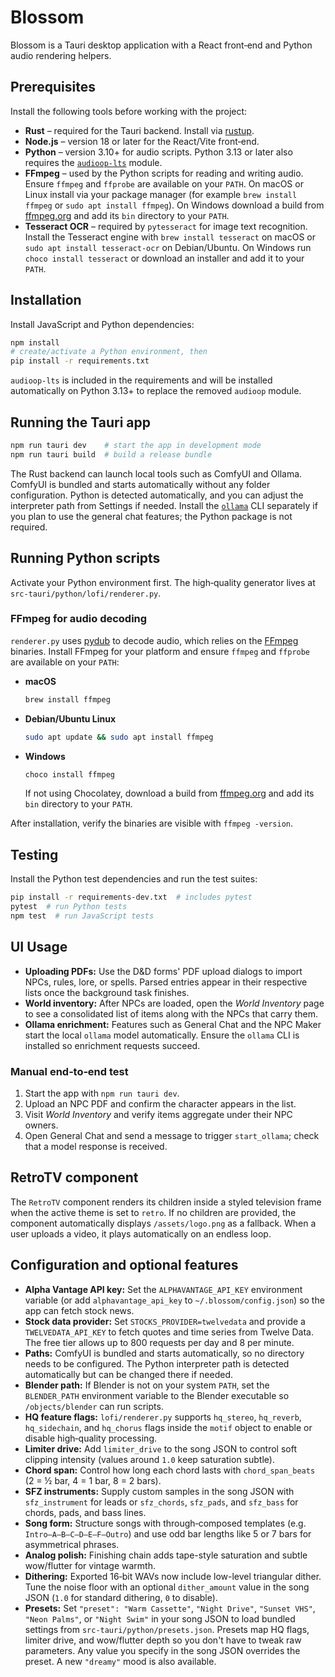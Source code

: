 # Blossom

Blossom is a Tauri desktop application with a React front‑end and Python audio
rendering helpers.

## Prerequisites

Install the following tools before working with the project:

- **Rust** – required for the Tauri backend. Install via [rustup](https://rustup.rs/).
- **Node.js** – version 18 or later for the React/Vite front‑end.
- **Python** – version 3.10+ for audio scripts. Python 3.13 or later also
  requires the [`audioop-lts`](https://pypi.org/project/audioop-lts/) module.
- **FFmpeg** – used by the Python scripts for reading and writing audio. Ensure
  `ffmpeg` and `ffprobe` are available on your `PATH`. On macOS or Linux install
  via your package manager (for example `brew install ffmpeg` or `sudo apt install ffmpeg`).
  On Windows download a build from [ffmpeg.org](https://ffmpeg.org/download.html)
  and add its `bin` directory to your `PATH`.
- **Tesseract OCR** – required by `pytesseract` for image text recognition. Install
  the Tesseract engine with `brew install tesseract` on macOS or
  `sudo apt install tesseract-ocr` on Debian/Ubuntu. On Windows run
  `choco install tesseract` or download an installer and add it to your `PATH`.

## Installation

Install JavaScript and Python dependencies:

```bash
npm install
# create/activate a Python environment, then
pip install -r requirements.txt
```

`audioop-lts` is included in the requirements and will be installed automatically on
Python 3.13+ to replace the removed `audioop` module.

## Running the Tauri app

```bash
npm run tauri dev    # start the app in development mode
npm run tauri build  # build a release bundle
```

The Rust backend can launch local tools such as ComfyUI and Ollama. ComfyUI is
bundled and starts automatically without any folder configuration. Python is
detected automatically, and you can adjust the interpreter path from Settings if
needed.
Install the [`ollama`](https://github.com/ollama/ollama) CLI separately if you
plan to use the general chat features; the Python package is not required.

## Running Python scripts

Activate your Python environment first. The high‑quality generator lives at
`src-tauri/python/lofi/renderer.py`.

### FFmpeg for audio decoding

`renderer.py` uses [pydub](https://github.com/jiaaro/pydub) to decode audio, which
relies on the [FFmpeg](https://ffmpeg.org/) binaries. Install FFmpeg for your
platform and ensure `ffmpeg` and `ffprobe` are available on your `PATH`:

- **macOS**

  ```bash
  brew install ffmpeg
  ```

- **Debian/Ubuntu Linux**

  ```bash
  sudo apt update && sudo apt install ffmpeg
  ```

- **Windows**

  ```powershell
  choco install ffmpeg
  ```

  If not using Chocolatey, download a build from [ffmpeg.org](https://ffmpeg.org/download.html)
  and add its `bin` directory to your `PATH`.

After installation, verify the binaries are visible with `ffmpeg -version`.

## Testing

Install the Python test dependencies and run the test suites:

```bash
pip install -r requirements-dev.txt  # includes pytest
pytest  # run Python tests
npm test  # run JavaScript tests
```

## UI Usage

- **Uploading PDFs:** Use the D&D forms' PDF upload dialogs to import NPCs, rules,
  lore, or spells. Parsed entries appear in their respective lists once the
  background task finishes.
- **World inventory:** After NPCs are loaded, open the *World Inventory* page to
  see a consolidated list of items along with the NPCs that carry them.
- **Ollama enrichment:** Features such as General Chat and the NPC Maker start
  the local `ollama` model automatically. Ensure the `ollama` CLI is installed so
  enrichment requests succeed.

### Manual end‑to‑end test

1. Start the app with `npm run tauri dev`.
2. Upload an NPC PDF and confirm the character appears in the list.
3. Visit *World Inventory* and verify items aggregate under their NPC owners.
4. Open General Chat and send a message to trigger `start_ollama`; check that a
   model response is received.

## RetroTV component

The `RetroTV` component renders its children inside a styled television frame when
the active theme is set to `retro`. If no children are provided, the component
automatically displays `/assets/logo.png` as a fallback.
When a user uploads a video, it plays automatically on an endless loop.

## Configuration and optional features

- **Alpha Vantage API key:** Set the `ALPHAVANTAGE_API_KEY` environment variable (or add
  `alphavantage_api_key` to `~/.blossom/config.json`) so the app can fetch stock
  news.
- **Stock data provider:** Set `STOCKS_PROVIDER=twelvedata` and provide a
  `TWELVEDATA_API_KEY` to fetch quotes and time series from Twelve Data. The
  free tier allows up to 800 requests per day and 8 per minute.
- **Paths:** ComfyUI is bundled and starts automatically, so no directory needs
  to be configured. The Python interpreter path is detected automatically but
  can be changed there if needed.
- **Blender path:** If Blender is not on your system `PATH`, set the
  `BLENDER_PATH` environment variable to the Blender executable so `/objects/blender`
  can run scripts.
- **HQ feature flags:** `lofi/renderer.py` supports `hq_stereo`, `hq_reverb`,
  `hq_sidechain`, and `hq_chorus` flags inside the `motif` object to enable or disable
  high‑quality processing.
- **Limiter drive:** Add `limiter_drive` to the song JSON to control soft
  clipping intensity (values around `1.0` keep saturation subtle).
- **Chord span:** Control how long each chord lasts with `chord_span_beats`
  (2 = ½ bar, 4 = 1 bar, 8 = 2 bars).
- **SFZ instruments:** Supply custom samples in the song JSON with
  `sfz_instrument` for leads or `sfz_chords`, `sfz_pads`, and `sfz_bass` for
  chords, pads, and bass lines.
- **Song form:** Structure songs with through‑composed templates (e.g.
  `Intro–A–B–C–D–E–F–Outro`) and use odd bar lengths like 5 or 7 bars for
  asymmetrical phrases.
- **Analog polish:** Finishing chain adds tape-style saturation and subtle
  wow/flutter for vintage warmth.
- **Dithering:** Exported 16‑bit WAVs now include low-level triangular dither.
  Tune the noise floor with an optional `dither_amount` value in the song JSON
  (`1.0` for standard dithering, `0` to disable).
- **Presets:** Set `"preset": "Warm Cassette"`, `"Night Drive"`, `"Sunset VHS"`,
  `"Neon Palms"`, or `"Night Swim"` in your song JSON to load bundled settings
  from `src-tauri/python/presets.json`. Presets map HQ flags, limiter drive, and
  wow/flutter depth so you don't have to tweak raw parameters. Any value you
  specify in the song JSON overrides the preset. A new `"dreamy"` mood is also
  available.

